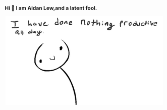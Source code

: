 ### Hi 👋 I am Aidan Lew,and a latent fool.

<div  align="center">
<img src="https://github.com/AL-377/AL-377/blob/main/me.gif">  
</div>

